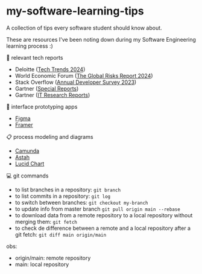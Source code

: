 # my-software-learning-tips
A collection of tips every software student should know about.

These are resources I've been noting down during my Software Engineering learning process :)

:newspaper: relevant tech reports
- Deloitte ([Tech Trends 2024](https://www2.deloitte.com/ro/en/pages/about-deloitte/articles/deloitte-tech-trends-2024.html))
- World Economic Forum ([The Global Risks Report 2024](https://www3.weforum.org/docs/WEF_The_Global_Risks_Report_2024.pdf))
- Stack Overflow ([Annual Developer Survey 2023](https://survey.stackoverflow.co/))
- Gartner ([Special Reports](https://www.gartner.com/en/products/special-reports))
- Gartner ([IT Research Reports](https://www.gartner.com/en/information-technology/research/research-index))

:construction: interface prototyping apps
- [Figma](https://www.figma.com/)
- [Framer](https://www.framer.com/)


:clipboard: process modeling and diagrams
- [Camunda](https://camunda.com/)
- [Astah](https://astah.net/downloads/)
- [Lucid Chart](https://www.lucidchart.com/)

:computer: git commands
- to list branches in a repository: `git branch`
- to list commits in a repository: `git log`
- to switch between branches: `git checkout my-branch`
- to update info from master branch `git pull origin main --rebase`
- to download data from a remote repository to a local repository without merging them: `git fetch`
- to check de difference between a remote and a local repository after a git fetch: `git diff main origin/main`

obs: 
- origin/main: remote repository
- main: local repository
